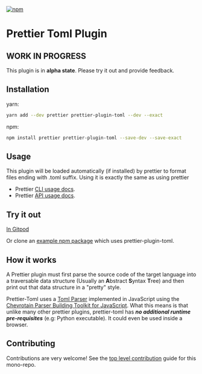 [![npm](https://img.shields.io/npm/v/prettier-plugin-toml.svg)](https://www.npmjs.com/package/prettier-plugin-toml)

# Prettier Toml Plugin

## WORK IN PROGRESS

This plugin is in **alpha state**.
Please try it out and provide feedback.

## Installation

yarn:

```bash
yarn add --dev prettier prettier-plugin-toml --dev --exact
```

npm:

```bash
npm install prettier prettier-plugin-toml --save-dev --save-exact
```

## Usage

This plugin will be loaded automatically (if installed) by prettier to format files
ending with .toml suffix. Using it is exactly the same as using prettier

- Prettier [CLI usage docs](https://prettier.io/docs/en/cli.html).
- Prettier [API usage docs](https://prettier.io/docs/en/api.html).

## Try it out

[In Gitpod](https://gitpod.io/#https://github.com/un-ts/toml-tools/tree/master/test-packages/test-prettier-plugin-toml)

Or clone an [example npm package](https://github.com/un-ts/toml-tools/tree/master/test-packages/test-prettier-plugin-toml)
which uses prettier-plugin-toml.

## How it works

A Prettier plugin must first parse the source code of the target language
into a traversable data structure (Usually an **A**bstract **S**yntax **T**ree)
and then print out that data structure in a "pretty" style.

Prettier-Toml uses a [Toml Parser](../parser) implemented in JavaScript using the
[Chevrotain Parser Building Toolkit for JavaScript](https://github.com/SAP/chevrotain).
What this means is that unlike many other prettier plugins,
prettier-toml has **_no additional runtime pre-requisites_** (e.g: Python executable).
It could even be used inside a browser.

## Contributing

Contributions are very welcome!
See the [top level contribution](../../CONTRIBUTING.md) guide for this mono-repo.
